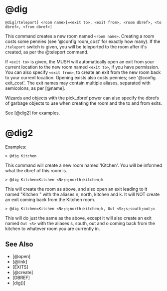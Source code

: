 # @dig
`@dig[/teleport] <room name>[=<exit to>, <exit from>, <room dbref>, <to dbref>, <from dbref>]`

This command creates a new room named `<room name>`. Creating a room costs some pennies (see '@config room_cost' for exactly how many). If the `/teleport` switch is given, you will be teleported to the room after it's created, as per the @teleport command.

If `<exit to>` is given, the MUSH will automatically open an exit from your current location to the new room named `<exit to>`, if you have permission. You can also specify `<exit from>`, to create an exit from the new room back to your current location. Opening exists also costs pennies; see '@config exit_cost'. The exit names may contain multiple aliases, separated with semicolons, as per [@name].

Wizards and objects with the pick_dbref power can also specify the dbrefs of garbage objects to use when creating the room and the to and from exits.

See [@dig2] for examples.
# @dig2
Examples:
```
> @dig Kitchen
```
This command will create a new room named 'Kitchen'. You will be informed what the dbref of this room is.
```
> @dig Kitchen=Kitchen <N>;n;north;kitchen;k
```
This will create the room as above, and also open an exit leading to it named "Kitchen <N>" with the aliases n, north, kitchen and k. It will NOT create an exit coming back from the Kitchen room.
```
> @dig Kitchen=Kitchen <N>;n;north;kitchen;k, Out <S>;s;south;out;o
```
This will do just the same as the above, except it will also create an exit named `Out <S>` with the aliases s, south, out and o coming back from the kitchen to whatever room you are currently in.


## See Also
- [@open]
- [@link]
- [EXITS]
- [@create]
- [DBREF]
- [dig()]

